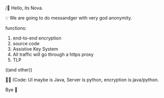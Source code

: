/👋 Hello, its Nova. 

💡 We are going to do messandger with 
very god anonymity.  

functions: 
1. end-to-end encryption
2. source code
3. Assistive Key System
4. All traffic will go through a https proxy
5. TLP

((and other))

👨‍💻 (Code: UI maybe is Java, Server is python, encryption is java/python.

Bye 👋 

